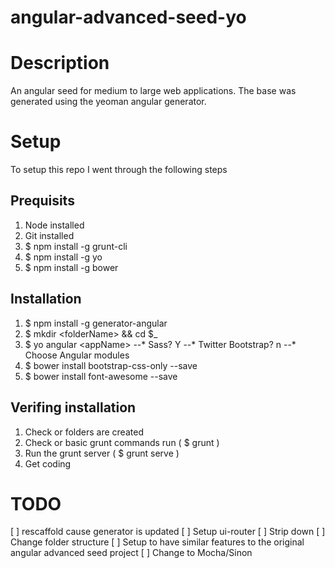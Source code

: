 angular-advanced-seed-yo
========================

# Description
An angular seed for medium to large web applications.
The base was generated using the yeoman angular generator.

# Setup
To setup this repo I went through the following steps

## Prequisits
1. Node installed
2. Git installed
3. $ npm install -g grunt-cli
4. $ npm install -g yo
5. $ npm install -g bower

## Installation
1. $ npm install -g generator-angular
2. $ mkdir \<folderName\> && cd $_
3. $ yo angular \<appName\>
--* Sass? Y
--* Twitter Bootstrap? n
--* Choose Angular modules
4. $ bower install bootstrap-css-only --save
5. $ bower install font-awesome --save

## Verifing installation
1. Check or folders are created
2. Check or basic grunt commands run ( $ grunt )
3. Run the grunt server ( $ grunt serve )
4. Get coding


# TODO
[ ] rescaffold cause generator is updated
[ ] Setup ui-router
[ ] Strip down
[ ] Change folder structure
[ ] Setup to have similar features to the original angular advanced seed project
[ ] Change to Mocha/Sinon